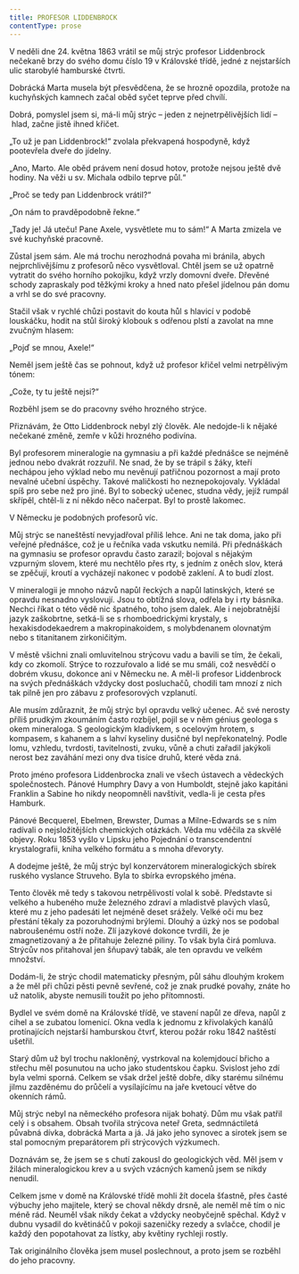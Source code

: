 ```yaml
---
title: PROFESOR LIDDENBROCK
contentType: prose
---
```


V neděli dne 24. května 1863 vrátil se můj strýc profesor Liddenbrock nečekaně brzy do svého domu číslo 19 v Královské třídě, jedné z nejstarších ulic starobylé hamburské čtvrti.

Dobrácká Marta musela být přesvědčena, že se hrozně opozdila, protože na kuchyňských kamnech začal oběd syčet teprve před chvílí.

Dobrá, pomyslel jsem si, má-li můj strýc – jeden z nejnetrpělivějších lidí – hlad, začne jistě ihned křičet.

„To už je pan Liddenbrock!“ zvolala překvapená hospodyně, když pootevřela dveře do jídelny.

„Ano, Marto. Ale oběd právem není dosud hotov, protože nejsou ještě dvě hodiny. Na věži u sv. Michala odbilo teprve půl.“

„Proč se tedy pan Liddenbrock vrátil?“

„On nám to pravděpodobně řekne.“

„Tady je! Já uteču! Pane Axele, vysvětlete mu to sám!“ A Marta zmizela ve své kuchyňské pracovně.

Zůstal jsem sám. Ale má trochu nerozhodná povaha mi bránila, abych nejprchlivějšímu z profesorů něco vysvětloval. Chtěl jsem se už opatrně vytratit do svého horního pokojíku, když vrzly domovní dveře. Dřevěné schody zapraskaly pod těžkými kroky a hned nato přešel jídelnou pán domu a vrhl se do své pracovny.

Stačil však v rychlé chůzi postavit do kouta hůl s hlavicí v podobě louskáčku, hodit na stůl široký klobouk s odřenou plstí a zavolat na mne zvučným hlasem:

„Pojď se mnou, Axele!“

Neměl jsem ještě čas se pohnout, když už profesor křičel velmi netrpělivým tónem:

„Cože, ty tu ještě nejsi?“

Rozběhl jsem se do pracovny svého hrozného strýce.

Přiznávám, že Otto Liddenbrock nebyl zlý člověk. Ale nedojde-li k nějaké nečekané změně, zemře v kůži hrozného podivína.

Byl profesorem mineralogie na gymnasiu a při každé přednášce se nejméně jednou nebo dvakrát rozzuřil. Ne snad, že by se trápil s žáky, kteří nechápou jeho výklad nebo mu nevěnují patřičnou pozornost a mají proto nevalné učební úspěchy. Takové maličkosti ho neznepokojovaly. Vykládal spíš pro sebe než pro jiné. Byl to sobecký učenec, studna vědy, jejíž rumpál skřípěl, chtěl-li z ní někdo něco načerpat. Byl to prostě lakomec.

V Německu je podobných profesorů víc.

Můj strýc se naneštěstí nevyjadřoval příliš lehce. Ani ne tak doma, jako při veřejné přednášce, což je u řečníka vada vskutku nemilá. Při přednáškách na gymnasiu se profesor opravdu často zarazil; bojoval s nějakým vzpurným slovem, které mu nechtělo přes rty, s jedním z oněch slov, která se zpěčují, kroutí a vycházejí nakonec v podobě zaklení. A to budí zlost.

V mineralogii je mnoho názvů napůl řeckých a napůl latinských, které se opravdu nesnadno vyslovují. Jsou to obtížná slova, odřela by i rty básníka. Nechci říkat o této vědě nic špatného, toho jsem dalek. Ale i nejobratnější jazyk zaškobrtne, setká-li se s rhomboedrickými krystaly, s hexakisdodekaedrem a makropinakoidem, s molybdenanem olovnatým nebo s titanitanem zirkoničitým.

V městě všichni znali omluvitelnou strýcovu vadu a bavili se tím, že čekali, kdy co zkomolí. Strýce to rozzuřovalo a lidé se mu smáli, což nesvědčí o dobrém vkusu, dokonce ani v Německu ne. A měl-li profesor Liddenbrock na svých přednáškách vždycky dost posluchačů, chodili tam mnozí z nich tak pilně jen pro zábavu z profesorových vzplanutí.

Ale musím zdůraznit, že můj strýc byl opravdu velký učenec. Ač své nerosty příliš prudkým zkoumáním často rozbíjel, pojil se v něm génius geologa s okem mineraloga. S geologickým kladívkem, s ocelovým hrotem, s kompasem, s kahanem a s lahví kyseliny dusičné byl nepřekonatelný. Podle lomu, vzhledu, tvrdosti, tavitelnosti, zvuku, vůně a chuti zařadil jakýkoli nerost bez zaváhání mezi ony dva tisíce druhů, které věda zná.

Proto jméno profesora Liddenbrocka znali ve všech ústavech a vědeckých společnostech. Pánové Humphry Davy a von Humboldt, stejně jako kapitáni Franklin a Sabine ho nikdy neopomněli navštívit, vedla-li je cesta přes Hamburk.

Pánové Becquerel, Ebelmen, Brewster, Dumas a Milne-Edwards se s ním radívali o nejsložitějších chemických otázkách. Věda mu vděčila za skvělé objevy. Roku 1853 vyšlo v Lipsku jeho Pojednání o transcendentní krystalografii, kniha velkého formátu a s mnoha dřevoryty.

A dodejme ještě, že můj strýc byl konzervátorem mineralogických sbírek ruského vyslance Struveho. Byla to sbírka evropského jména.

Tento člověk mě tedy s takovou netrpělivostí volal k sobě. Představte si velkého a hubeného muže železného zdraví a mladistvě plavých vlasů, které mu z jeho padesáti let nejméně deset srážely. Velké oči mu bez přestání těkaly za pozoruhodnými brýlemi. Dlouhý a úzký nos se podobal nabroušenému ostří nože. Zlí jazykové dokonce tvrdili, že je zmagnetizovaný a že přitahuje železné piliny. To však byla čirá pomluva. Strýcův nos přitahoval jen šňupavý tabák, ale ten opravdu ve velkém množství.

Dodám-li, že strýc chodil matematicky přesným, půl sáhu dlouhým krokem a že měl při chůzi pěsti pevně sevřené, což je znak prudké povahy, znáte ho už natolik, abyste nemusili toužit po jeho přítomnosti.

Bydlel ve svém domě na Královské třídě, ve stavení napůl ze dřeva, napůl z cihel a se zubatou lomenicí. Okna vedla k jednomu z křivolakých kanálů protínajících nejstarší hamburskou čtvrť, kterou požár roku 1842 naštěstí ušetřil.

Starý dům už byl trochu nakloněný, vystrkoval na kolemjdoucí břicho a střechu měl posunutou na ucho jako studentskou čapku. Svislost jeho zdí byla velmi sporná. Celkem se však držel ještě dobře, díky starému silnému jilmu zazděnému do průčelí a vysílajícímu na jaře kvetoucí větve do okenních rámů.

Můj strýc nebyl na německého profesora nijak bohatý. Dům mu však patřil celý i s obsahem. Obsah tvořila strýcova neteř Greta, sedmnáctiletá půvabná dívka, dobrácká Marta a já. Já jako jeho synovec a sirotek jsem se stal pomocným preparátorem při strýcových výzkumech.

Doznávám se, že jsem se s chutí zakousl do geologických věd. Měl jsem v žilách mineralogickou krev a u svých vzácných kamenů jsem se nikdy nenudil.

Celkem jsme v domě na Královské třídě mohli žít docela šťastně, přes časté výbuchy jeho majitele, který se choval někdy drsně, ale neměl mě tím o nic méně rád. Neuměl však nikdy čekat a vždycky neobyčejně spěchal. Když v dubnu vysadil do květináčů v pokoji sazeničky rezedy a svlačce, chodil je každý den popotahovat za lístky, aby květiny rychleji rostly.

Tak originálního člověka jsem musel poslechnout, a proto jsem se rozběhl do jeho pracovny.
